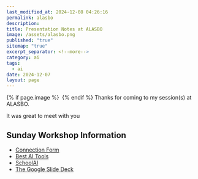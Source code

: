 ```yaml
---
last_modified_at: 2024-12-08 04:26:16
permalink: alasbo
description: 
title: Presentation Notes at ALASBO
image: /assets/alasbo.png
published: "true"
sitemap: "true"
excerpt_separator: <!--more-->
category: ai
tags:
  - ai
date: 2024-12-07
layout: page
---
```



{% if page.image %} <img src="{{ page.image }}" alt=""> {% endif %}
Thanks for coming to my session(s) at ALASBO. 

It was great to meet with you

## Sunday Workshop Information

- [Connection Form](https://forms.gle/SCMqLuKk8CrkPJHy6)
- [Best AI Tools](jethro.site/bestai)
- [SchoolAI](https://app.schoolai.com/sign-up-invite?invitedBy=user_2TfkAQGPA5YbCR7KXBhRQ4S1Uyx)
- [The Google Slide Deck](https://docs.google.com/presentation/d/1Z5F4k7PUjbqzjA08KdKv4_KxMQV-MIgCXfCM-fWmYgc/edit?usp=sharing)
